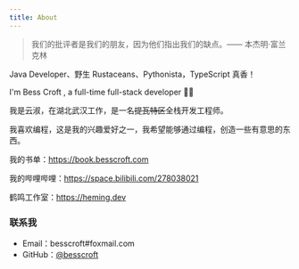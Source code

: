 ```yaml
---
title: About
---
```


> 我们的批评者是我们的朋友，因为他们指出我们的缺点。—— 本杰明·富兰克林

Java Developer、野生 Rustaceans、Pythonista，TypeScript 真香！

I'm Bess Croft , a full-time full-stack developer 👨‍💻

我是云淑，在湖北武汉工作，是一名~~提瓦特区~~全栈开发工程师。

我喜欢编程，这是我的兴趣爱好之一，我希望能够通过编程，创造一些有意思的东西。

我的书单：https://book.besscroft.com

我的哔哩哔哩：https://space.bilibili.com/278038021

鹤鸣工作室：https://heming.dev

### 联系我

- Email：besscroft#foxmail.com
- GitHub：[@besscroft](https://github.com/besscroft)
